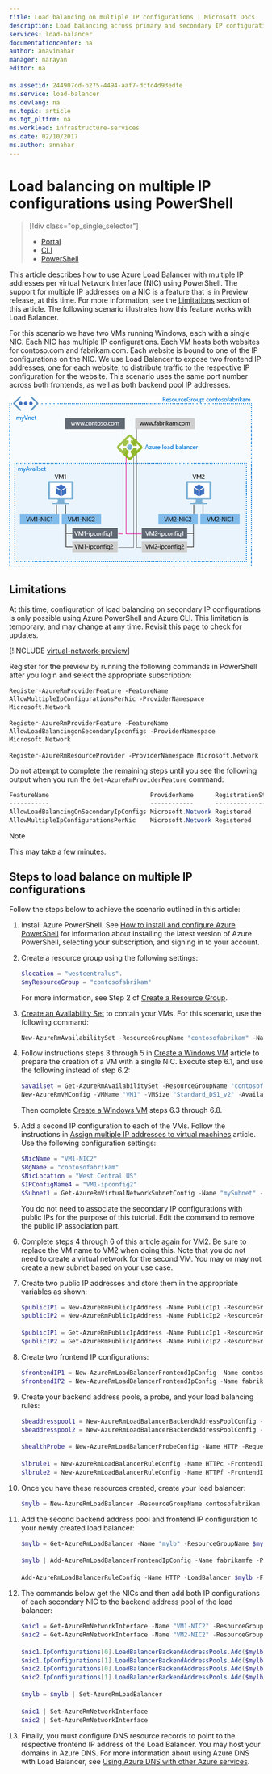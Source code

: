 ```yaml
---
title: Load balancing on multiple IP configurations | Microsoft Docs
description: Load balancing across primary and secondary IP configurations.
services: load-balancer
documentationcenter: na
author: anavinahar
manager: narayan
editor: na

ms.assetid: 244907cd-b275-4494-aaf7-dcfc4d93edfe
ms.service: load-balancer
ms.devlang: na
ms.topic: article
ms.tgt_pltfrm: na
ms.workload: infrastructure-services
ms.date: 02/10/2017
ms.author: annahar
---
```


# Load balancing on multiple IP configurations using PowerShell

> [!div class="op_single_selector"]
> * [Portal](load-balancer-multiple-ip.md)
> * [CLI](load-balancer-multiple-ip-cli.md)
> * [PowerShell](load-balancer-multiple-ip-ps.md)

This article describes how to use Azure Load Balancer with multiple IP addresses per virtual Network Interface (NIC) using PowerShell. The support for multiple IP addresses on a NIC is a feature that is in Preview release, at this time. For more information, see the [Limitations](#limitations) section of this article. The following scenario illustrates how this feature works with Load Balancer.

For this scenario we have two VMs running Windows, each with a single NIC. Each NIC has multiple IP configurations. Each VM hosts both websites for contoso.com and fabrikam.com. Each website is bound to one of the IP configurations on the NIC. We use Load Balancer to expose two frontend IP addresses, one for each website, to distribute traffic to the respective IP configuration for the website. This scenario uses the same port number across both frontends, as well as both backend pool IP addresses.

![LB scenario image](./media/load-balancer-multiple-ip/lb-multi-ip.PNG)

## Limitations

At this time, configuration of load balancing on secondary IP configurations is only possible using Azure PowerShell and Azure CLI. This limitation is temporary, and may change at any time. Revisit this page to check for updates.

[!INCLUDE [virtual-network-preview](../../includes/virtual-network-preview.md)]

Register for the preview by running the following commands in PowerShell after you login and select the appropriate subscription:

```
Register-AzureRmProviderFeature -FeatureName AllowMultipleIpConfigurationsPerNic -ProviderNamespace Microsoft.Network

Register-AzureRmProviderFeature -FeatureName AllowLoadBalancingonSecondaryIpconfigs -ProviderNamespace Microsoft.Network

Register-AzureRmResourceProvider -ProviderNamespace Microsoft.Network
```

Do not attempt to complete the remaining steps until you see the following output when you run the ```Get-AzureRmProviderFeature``` command:
		
```powershell
FeatureName                            ProviderName      RegistrationState
-----------                            ------------      -----------------      
AllowLoadBalancingOnSecondaryIpConfigs Microsoft.Network Registered       
AllowMultipleIpConfigurationsPerNic    Microsoft.Network Registered       
```
		
>[!NOTE] 
>This may take a few minutes.

## Steps to load balance on multiple IP configurations

Follow the steps below to achieve the scenario outlined in this article:

1. Install Azure PowerShell. See [How to install and configure Azure PowerShell](/powershell/azureps-cmdlets-docs) for information about installing the latest version of Azure PowerShell, selecting your subscription, and signing in to your account.
2. Create a resource group using the following settings:

    ```powershell
    $location = "westcentralus".
    $myResourceGroup = "contosofabrikam"
    ```

    For more information, see Step 2 of [Create a Resource Group](../virtual-machines/virtual-machines-windows-ps-create.md?toc=%2fazure%2fload-balancer%2ftoc.json).

3. [Create an Availability Set](../virtual-machines/virtual-machines-windows-create-availability-set.md?toc=%2fazure%2fload-balancer%2ftoc.json) to contain your VMs. For this scenario, use the following command:

    ```powershell
    New-AzureRmAvailabilitySet -ResourceGroupName "contosofabrikam" -Name "myAvailset" -Location "West Central US"
    ```

4. Follow instructions steps 3 through 5 in [Create a Windows VM](../virtual-machines/virtual-machines-windows-ps-create.md?toc=%2fazure%2fload-balancer%2ftoc.json) article to prepare the creation of a VM with a single NIC. Execute step 6.1, and use the following instead of step 6.2:

    ```powershell
    $availset = Get-AzureRmAvailabilitySet -ResourceGroupName "contosofabrikam" -Name "myAvailset"
    New-AzureRmVMConfig -VMName "VM1" -VMSize "Standard_DS1_v2" -AvailabilitySetId $availset.Id
    ```

    Then complete [Create a Windows VM](../virtual-machines/virtual-machines-windows-ps-create.md?toc=%2fazure%2fload-balancer%2ftoc.json) steps 6.3 through 6.8.

5. Add a second IP configuration to each of the VMs. Follow the instructions in [Assign multiple IP addresses to virtual machines](../virtual-network/virtual-network-multiple-ip-addresses-powershell.md#add) article. Use the following configuration settings:

    ```powershell
    $NicName = "VM1-NIC2"
    $RgName = "contosofabrikam"
    $NicLocation = "West Central US"
    $IPConfigName4 = "VM1-ipconfig2"
    $Subnet1 = Get-AzureRmVirtualNetworkSubnetConfig -Name "mySubnet" -VirtualNetwork $myVnet
    ```

    You do not need to associate the secondary IP configurations with public IPs for the purpose of this tutorial. Edit the command to remove the public IP association part.

6. Complete steps 4 through 6 of this article again for VM2. Be sure to replace the VM name to VM2 when doing this. Note that you do not need to create a virtual network for the second VM. You may or may not create a new subnet based on your use case.

7. Create two public IP addresses and store them in the appropriate variables as shown:

    ```powershell
    $publicIP1 = New-AzureRmPublicIpAddress -Name PublicIp1 -ResourceGroupName contosofabrikam -Location 'West Central US' -AllocationMethod Dynamic -DomainNameLabel contoso
    $publicIP2 = New-AzureRmPublicIpAddress -Name PublicIp2 -ResourceGroupName contosofabrikam -Location 'West Central US' -AllocationMethod Dynamic -DomainNameLabel fabrikam

    $publicIP1 = Get-AzureRmPublicIpAddress -Name PublicIp1 -ResourceGroupName contosofabrikam
    $publicIP2 = Get-AzureRmPublicIpAddress -Name PublicIp2 -ResourceGroupName contosofabrikam
    ```

8. Create two frontend IP configurations:

    ```powershell
    $frontendIP1 = New-AzureRmLoadBalancerFrontendIpConfig -Name contosofe -PublicIpAddress $publicIP1
    $frontendIP2 = New-AzureRmLoadBalancerFrontendIpConfig -Name fabrikamfe -PublicIpAddress $publicIP2
    ```

9. Create your backend address pools, a probe, and your load balancing rules:

    ```powershell
    $beaddresspool1 = New-AzureRmLoadBalancerBackendAddressPoolConfig -Name contosopool
    $beaddresspool2 = New-AzureRmLoadBalancerBackendAddressPoolConfig -Name fabrikampool

    $healthProbe = New-AzureRmLoadBalancerProbeConfig -Name HTTP -RequestPath 'index.html' -Protocol http -Port 80 -IntervalInSeconds 15 -ProbeCount 2

    $lbrule1 = New-AzureRmLoadBalancerRuleConfig -Name HTTPc -FrontendIpConfiguration $frontendIP1 -BackendAddressPool $beaddresspool1 -Probe $healthprobe -Protocol Tcp -FrontendPort 80 -BackendPort 80
    $lbrule2 = New-AzureRmLoadBalancerRuleConfig -Name HTTPf -FrontendIpConfiguration $frontendIP2 -BackendAddressPool $beaddresspool2 -Probe $healthprobe -Protocol Tcp -FrontendPort 80 -BackendPort 80
    ```

10. Once you have these resources created, create your load balancer:

    ```powershell
    $mylb = New-AzureRmLoadBalancer -ResourceGroupName contosofabrikam -Name mylb -Location 'West Central US' -FrontendIpConfiguration $frontendIP1 -LoadBalancingRule $lbrule -BackendAddressPool $beAddressPool -Probe $healthProbe
    ```

11. Add the second backend address pool and frontend IP configuration to your newly created load balancer:

    ```powershell
    $mylb = Get-AzureRmLoadBalancer -Name "mylb" -ResourceGroupName $myResourceGroup | Add-AzureRmLoadBalancerBackendAddressPoolConfig -Name fabrikampool | Set-AzureRmLoadBalancer

    $mylb | Add-AzureRmLoadBalancerFrontendIpConfig -Name fabrikamfe -PublicIpAddress $publicIP2 | Set-AzureRmLoadBalancer
    
    Add-AzureRmLoadBalancerRuleConfig -Name HTTP -LoadBalancer $mylb -FrontendIpConfiguration $frontendIP2 -BackendAddressPool $beaddresspool2 -Probe $healthProbe -Protocol Tcp -FrontendPort 80 -BackendPort 80 | Set-AzureRmLoadBalancer
    ```

12. The commands below get the NICs and then add both IP configurations of each secondary NIC to the backend address pool of the load balancer:

    ```powershell
    $nic1 = Get-AzureRmNetworkInterface -Name "VM1-NIC2" -ResourceGroupName "MyResourcegroup";
    $nic2 = Get-AzureRmNetworkInterface -Name "VM2-NIC2" -ResourceGroupName "MyResourcegroup";

    $nic1.IpConfigurations[0].LoadBalancerBackendAddressPools.Add($mylb.BackendAddressPools[0]);
    $nic1.IpConfigurations[1].LoadBalancerBackendAddressPools.Add($mylb.BackendAddressPools[1]);
    $nic2.IpConfigurations[0].LoadBalancerBackendAddressPools.Add($mylb.BackendAddressPools[0]);
    $nic2.IpConfigurations[1].LoadBalancerBackendAddressPools.Add($mylb.BackendAddressPools[1]);

    $mylb = $mylb | Set-AzureRmLoadBalancer

    $nic1 | Set-AzureRmNetworkInterface
    $nic2 | Set-AzureRmNetworkInterface
    ```

13. Finally, you must configure DNS resource records to point to the respective frontend IP address of the Load Balancer. You may host your domains in Azure DNS. For more information about using Azure DNS with Load Balancer, see [Using Azure DNS with other Azure services](../dns/dns-for-azure-services.md).
